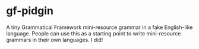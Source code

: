 # gf-pidgin
A tiny Grammatical Framework mini-resource grammar in a fake English-like language. People can use this as a starting point to write mini-resource grammars in their own languages. I did!
